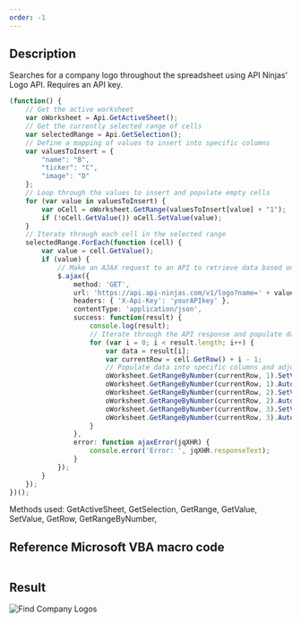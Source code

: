 ```yaml
---
order: -1
---
```


## Description

Searches for a company logo throughout the spreadsheet using API Ninjas' Logo API. Requires an API key.

<!-- This code snippet is shown in the screenshot. -->

<!-- eslint-skip -->

```ts
(function() {
    // Get the active worksheet
    var oWorksheet = Api.GetActiveSheet();
    // Get the currently selected range of cells
    var selectedRange = Api.GetSelection();
    // Define a mapping of values to insert into specific columns
    var valuesToInsert = {
        "name": "B",
        "ticker": "C",
        "image": "D"
    };
    // Loop through the values to insert and populate empty cells
    for (var value in valuesToInsert) {
        var oCell = oWorksheet.GetRange(valuesToInsert[value] + "1");
        if (!oCell.GetValue()) oCell.SetValue(value);
    } 
    // Iterate through each cell in the selected range
    selectedRange.ForEach(function (cell) {
        var value = cell.GetValue();
        if (value) {
            // Make an AJAX request to an API to retrieve data based on the cell value
            $.ajax({
                method: 'GET',
                url: 'https://api.api-ninjas.com/v1/logo?name=' + value,
                headers: { 'X-Api-Key': 'yourAPIkey' },
                contentType: 'application/json',
                success: function(result) {
                    console.log(result);
                    // Iterate through the API response and populate data into specific columns
                    for (var i = 0; i < result.length; i++) {
                        var data = result[i];
                        var currentRow = cell.GetRow() + i - 1;
                        // Populate data into specific columns and adjust column width
                        oWorksheet.GetRangeByNumber(currentRow, 1).SetValue(data.name);
                        oWorksheet.GetRangeByNumber(currentRow, 1).AutoFit(false, true);
                        oWorksheet.GetRangeByNumber(currentRow, 2).SetValue(data.ticker);
                        oWorksheet.GetRangeByNumber(currentRow, 2).AutoFit(false, true);
                        oWorksheet.GetRangeByNumber(currentRow, 3).SetValue(data.image);
                        oWorksheet.GetRangeByNumber(currentRow, 3).AutoFit(false, true);
                    }
                },
                error: function ajaxError(jqXHR) {
                    console.error('Error: ', jqXHR.responseText);
                }
            });
        }
    });
})();
```

Methods used: GetActiveSheet, GetSelection, GetRange, GetValue, SetValue, GetRow, GetRangeByNumber, 

## Reference Microsoft VBA macro code

<!-- code generated with AI -->

```vb

```

## Result

<!-- imgpath -->

![Find Company Logos](/assets/images/plugins/find-company-logos.png)
